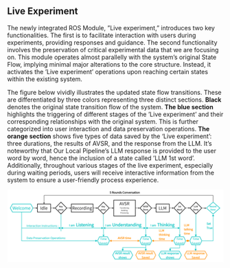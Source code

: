 ## Live Experiment
The newly integrated ROS Module, ”Live experiment,” introduces two key functionalities.
The first is to facilitate interaction with users during experiments, providing responses
and guidance. The second functionality involves the preservation of critical experimental
data that we are focusing on. This module operates almost parallelly with the system’s
original State Flow, implying minimal major alterations to the core structure. Instead, it
activates the ’Live experiment’ operations upon reaching certain states within the existing
system. 

The figure below vividly illustrates the updated state flow transitions. These are
differentiated by three colors representing three distinct sections. **Black** denotes the
original state transition flow of the system. **The blue section** highlights the triggering
of different stages of the ’Live experiment’ and their corresponding relationships with the
original system. This is further categorized into user interaction and data preservation
operations. **The orange section** shows five types of data saved by the ‘Live experiment’:
three durations, the results of AVSR, and the response from the LLM. It’s noteworthy
that Our Local Pipeline’s LLM response is provided to the user word by word, hence
the inclusion of a state called ’LLM 1st word’. Additionally, throughout various stages
of the live experiment, especially during waiting periods, users will receive interactive
information from the system to ensure a user-friendly process experience.

![](https://github.com/AVSR-LLM-Transparency/Live_experiment/blob/17f1127cb9bb450ca1d0755e74ce558eeb719587/updated%20State%20Flow.png)
